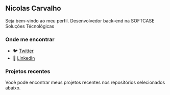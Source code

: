 ## Nicolas Carvalho
Seja bem-vindo ao meu perfil.
Desenvolvedor back-end na SOFTCASE Soluções Técnológicas

### Onde me encontrar
* 🐦 [Twitter](https://twitter.com/nicolascsantos09)
* 💼 [LinkedIn](https://www.linkedin.com/in/nicolas-carvalho-392076118/)

### Projetos recentes
Você pode encontrar meus projetos recentes nos repositórios selecionados abaixo.
